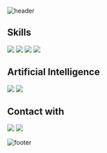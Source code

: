 ![header](https://capsule-render.vercel.app/api?type=waving&color=50ABF1&height=150&section=header&text=&fontSize=80&animation=fadeIn&fontAlignY=38)

## Skills

<img src="https://img.shields.io/badge/python-3776AB?style=flat&logo=python&logoColor=white"> <img src="https://img.shields.io/badge/Java-007396?style=flat&logo=Java&logoColor=white"> <img src="https://img.shields.io/badge/c%23-%23239120.svg?style=flat&logo=c-sharp&logoColor=white"/> <img src="https://img.shields.io/badge/Kotlin-F48E00?style=flat&logo=Kotlin&logoColor=white"/>

## Artificial Intelligence

<img src="https://img.shields.io/badge/Keras-AA344D?style=flat&logo=Keras&logoColor=white"/> <img src="https://img.shields.io/badge/PyTorch-EE4C2C?style=flat&logo=PyTorch&logoColor=white"/>

## Contact with

<a href="https://www.linkedin.com/in/%EA%B1%B4%ED%9D%AC-%ED%95%9C-78763526b?utm_source=share&utm_campaign=share_via&utm_content=profile&utm_medium=ios_app" target="_blank"><img src="https://img.shields.io/badge/LinkedIn-0A66C2?style=flat&logo=LinkedIn&logoColor=white"/></a> <a href="https://instagram.com/keon22_1?igshid=NzZlODBkYWE4Ng%3D%3D&utm_source=qr" target="_blank"><img src="https://img.shields.io/badge/Instagram-E4405F?style=flat&logo=Instagram&logoColor=white"/></a>

<!--![Top Langs](https://github-readme-stats.vercel.app/api/top-langs/?username=keon22han&layout=compact)-->


![footer](https://capsule-render.vercel.app/api?type=waving&color=50ABF1&height=100&section=footer)

